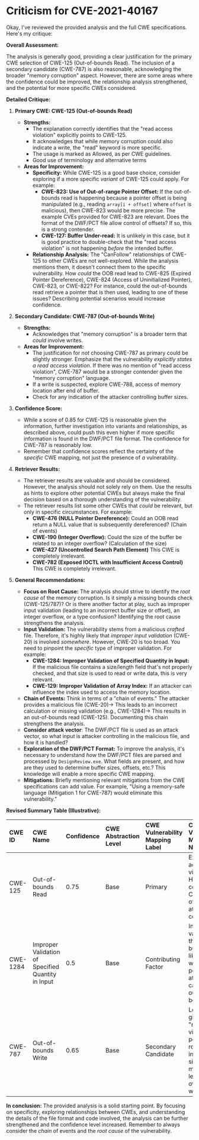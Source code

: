 # Criticism for CVE-2021-40167

Okay, I've reviewed the provided analysis and the full CWE specifications. Here's my critique:

**Overall Assessment:**

The analysis is generally good, providing a clear justification for the primary CWE selection of CWE-125 (Out-of-bounds Read). The inclusion of a secondary candidate (CWE-787) is also reasonable, acknowledging the broader "memory corruption" aspect. However, there are some areas where the confidence could be improved, the relationship analysis strengthened, and the potential for more specific CWEs considered.

**Detailed Critique:**

1.  **Primary CWE: CWE-125 (Out-of-bounds Read)**

    *   **Strengths:**
        *   The explanation correctly identifies that the "read access violation" explicitly points to CWE-125.
        *   It acknowledges that while memory corruption could also indicate a write, the "read" keyword is more specific.
        *   The usage is marked as Allowed, as per CWE guidelines.
        *   Good use of terminology and alternative terms
    *   **Areas for Improvement:**
        *   **Specificity:** While CWE-125 is a good base choice, consider exploring if a more specific *variant* of CWE-125 could apply.  For example:
            *   **CWE-823: Use of Out-of-range Pointer Offset:** If the out-of-bounds read is happening because a pointer offset is being manipulated (e.g., reading `array[i + offset]` where `offset` is malicious), then CWE-823 would be more precise. The example CVEs provided for CWE-823 are relevant.  Does the format of the DWF/PCT file allow control of offsets?  If so, this is a strong contender.
            *   **CWE-127: Buffer Under-read:** It is unlikely in this case, but it is good practice to double-check that the "read access violation" is not happening *before* the intended buffer.
        *   **Relationship Analysis:** The "CanFollow" relationships of CWE-125 to other CWEs are not well-explored. While the analysis mentions them, it doesn't connect them to the specific vulnerability.  How *could* the OOB read lead to CWE-825 (Expired Pointer Dereference), CWE-824 (Access of Uninitialized Pointer), CWE-823, or CWE-822?  For instance, could the out-of-bounds read retrieve a pointer that is then used, leading to one of these issues? Describing potential scenarios would increase confidence.

2.  **Secondary Candidate: CWE-787 (Out-of-bounds Write)**

    *   **Strengths:**
        *   Acknowledges that "memory corruption" is a broader term that *could* involve writes.
    *   **Areas for Improvement:**
        *   The justification for *not* choosing CWE-787 as primary could be slightly stronger. Emphasize that the vulnerability *explicitly states a read access violation*. If there was no mention of "read access violation", CWE-787 would be a stronger contender given the "memory corruption" language.
        *   If a write is suspected, explore CWE-788, access of memory location after end of buffer.
        *   Check for any indication of the attacker controlling buffer sizes.

3.  **Confidence Score:**

    *   While a score of 0.85 for CWE-125 is reasonable given the information, further investigation into variants and relationships, as described above, could push this even higher if more specific information is found in the DWF/PCT file format. The confidence for CWE-787 is reasonably low.
    *   Remember that confidence scores reflect the certainty of the *specific* CWE mapping, not just the presence of *a* vulnerability.

4.  **Retriever Results:**

    *   The retriever results are valuable and should be considered. However, the analysis should not solely rely on them. Use the results as hints to explore other potential CWEs but always make the final decision based on a thorough understanding of the vulnerability.
    *   The retriever results list some other CWEs that *could* be relevant, but only in specific circumstances. For example:
        *   **CWE-476 (NULL Pointer Dereference):** Could an OOB read return a NULL value that is subsequently dereferenced? (Chain of events)
        *   **CWE-190 (Integer Overflow):** Could the size of the buffer be related to an integer overflow? (Calculation of the size)
        *   **CWE-427 (Uncontrolled Search Path Element)** This CWE is completely irrelevant.
        *   **CWE-782 (Exposed IOCTL with Insufficient Access Control)** This CWE is completely irrelevant.

5.  **General Recommendations:**

    *   **Focus on Root Cause:**  The analysis should strive to identify the *root cause* of the memory corruption.  Is it simply a missing bounds check (CWE-125/787)? Or is there another factor at play, such as improper input validation (leading to an incorrect buffer size or offset), an integer overflow, or a type confusion? Identifying the root cause strengthens the analysis.
    *   **Input Validation:** The vulnerability stems from a malicious *crafted* file. Therefore, it's highly likely that *improper input validation* (CWE-20) is involved *somewhere*. However, CWE-20 is too broad. You need to pinpoint the *specific* type of improper validation. For example:
        *   **CWE-1284: Improper Validation of Specified Quantity in Input:** If the malicious file contains a size/length field that's not properly checked, and that size is used to read or write data, this is very relevant.
        *  **CWE-129: Improper Validation of Array Index:** If an attacker can influence the index used to access the memory location.
    *   **Chain of Events:** Think in terms of a "chain of events." The attacker provides a malicious file (CWE-20)-> This leads to an incorrect calculation or missing validation (e.g., CWE-1284)-> This results in an out-of-bounds read (CWE-125). Documenting this chain strengthens the analysis.
    *   **Consider attack vector**: The DWF/PCT file is used as an attack vector, so what input is attacker controlling in the malicious file, and how it is handled?
    *   **Exploration of the DWF/PCT Format:** To improve the analysis, it's necessary to understand *how* the DWF/PCT files are parsed and processed by `DesignReview.exe`.  What fields are present, and how are they used to determine buffer sizes, offsets, etc.?  This knowledge will enable a more specific CWE mapping.
    *   **Mitigations:** Briefly mentioning relevant mitigations from the CWE specifications can add value. For example, "Using a memory-safe language (Mitigation 1 for CWE-787) would eliminate this vulnerability."

**Revised Summary Table (Illustrative):**

| CWE ID   | CWE Name                 | Confidence | CWE Abstraction Level | CWE Vulnerability Mapping Label | CWE-Vulnerability Mapping Notes                                                                                                                                                                  |
| :------- | :----------------------- | :--------- | :-------------------- | :------------------------------ | :--------------------------------------------------------------------------------------------------------------------------------------------------------------------------------------------- |
| CWE-125 | Out-of-bounds Read       | 0.75     | Base                   | Primary                       | Explicit "read access violation." However, consider CWE-823 if offsets are attacker-controlled.                                                                                               |
| CWE-1284  | Improper Validation of Specified Quantity in Input | 0.5 | Base | Contributing Factor | Input validation on the size of the buffer was likely missing, which made it possible for attacker to cause the out-of-bounds read. |
| CWE-787   | Out-of-bounds Write      | 0.65     | Base                   | Secondary Candidate         | Less likely given the "read access violation" but possible if the root cause involves a size miscalculation leading to an overflow write.                                                                                    |

**In conclusion:** The provided analysis is a solid starting point. By focusing on specificity, exploring relationships between CWEs, and understanding the details of the file format and code involved, the analysis can be further strengthened and the confidence level increased. Remember to always consider the *chain* of events and the *root cause* of the vulnerability.